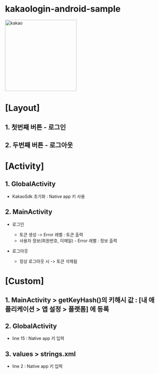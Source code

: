 # kakaologin-android-sample

<img width="235" alt="kakao" src="https://user-images.githubusercontent.com/46569798/116001197-39998180-a62e-11eb-9d06-24e1c895fb06.png">

# [Layout]
## 1. 첫번째 버튼 - 로그인
## 2. 두번째 버튼 - 로그아웃

# [Activity]
## 1. GlobalActivity
- KakaoSdk 초기화 : Native app 키 사용

## 2. MainActivity
- 로그인
  - 토큰 생성 -> Error 레벨 : 토큰 출력
  - 사용자 정보(회원번호, 이메일) - Error 레벨 : 정보 출력
  
- 로그아웃
  - 정상 로그아웃 시 -> 토큰 삭제됨

# [Custom]
## 1. MainActivity > getKeyHash()의 키해시 값 : [내 애플리케이션 > 앱 설정 > 플랫폼] 에 등록

## 2. GlobalActivity 
- line 15 : Native app 키 입력

## 3. values > strings.xml
- line 2 : Native app 키 입력

